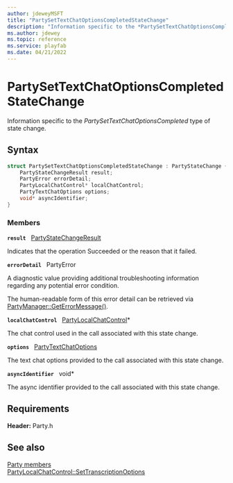 ```yaml
---
author: jdeweyMSFT
title: "PartySetTextChatOptionsCompletedStateChange"
description: "Information specific to the *PartySetTextChatOptionsCompleted* type of state change."
ms.author: jdewey
ms.topic: reference
ms.service: playfab
ms.date: 04/21/2022
---
```


# PartySetTextChatOptionsCompletedStateChange  

Information specific to the *PartySetTextChatOptionsCompleted* type of state change.  

## Syntax  
  
```cpp
struct PartySetTextChatOptionsCompletedStateChange : PartyStateChange {  
    PartyStateChangeResult result;  
    PartyError errorDetail;  
    PartyLocalChatControl* localChatControl;  
    PartyTextChatOptions options;  
    void* asyncIdentifier;  
}  
```
  
### Members  
  
**`result`** &nbsp; [PartyStateChangeResult](../enums/partystatechangeresult.md)  
  
Indicates that the operation Succeeded or the reason that it failed.
  
**`errorDetail`** &nbsp; PartyError  
  
A diagnostic value providing additional troubleshooting information regarding any potential error condition.
  
The human-readable form of this error detail can be retrieved via [PartyManager::GetErrorMessage()](../classes/PartyManager/methods/partymanager_geterrormessage.md).
  
**`localChatControl`** &nbsp; [PartyLocalChatControl](../classes/PartyLocalChatControl/partylocalchatcontrol.md)*  
  
The chat control used in the call associated with this state change.
  
**`options`** &nbsp; [PartyTextChatOptions](../enums/partytextchatoptions.md)  
  
The text chat options provided to the call associated with this state change.
  
**`asyncIdentifier`** &nbsp; void*  
  
The async identifier provided to the call associated with this state change.
  
  
## Requirements  
  
**Header:** Party.h
  
## See also  
[Party members](../party_members.md)  
[PartyLocalChatControl::SetTranscriptionOptions](../classes/PartyLocalChatControl/methods/partylocalchatcontrol_settranscriptionoptions.md)
  
  
